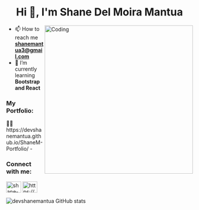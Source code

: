<h1 align="center">Hi 👋, I'm Shane Del Moira Mantua</h1>
 
<img align="right" alt="Coding" width="400" color="pink" src="https://i.pinimg.com/originals/f0/f0/d9/f0f0d932d6e39c7af5aa305cbd8da735.gif">

- 📫 How to reach me **shanemantua3@gmail.com**
- 🌱 I’m currently learning **Bootstrap and React**
<h3 align="left">My Portfolio:</h3>
 👨‍💻 https://devshanemantua.github.io/ShaneM-Portfolio/
- 
<h3 align="left">Connect with me:</h3>
<p align="left">
<a href="https://linkedin.com/in/shane-del-moira-mantua-058788234" target="blank"><img align="center" src="https://raw.githubusercontent.com/rahuldkjain/github-profile-readme-generator/master/src/images/icons/Social/linked-in-alt.svg" alt="shane-del-moira-mantua-058788234" height="30" width="40" /></a>
<a href="https://fb.com/https://www.facebook.com/shanedelmoira.mantua.7" target="blank"><img align="center" src="https://raw.githubusercontent.com/rahuldkjain/github-profile-readme-generator/master/src/images/icons/Social/facebook.svg" alt="https://www.facebook.com/shanedelmoira.mantua.7" height="30" width="40" /></a>
</p>

![devshanemantua GitHub stats](https://github-readme-stats.vercel.app/api?username=devshanemantua&show_icons=true&theme=algolia&border_radius=25&line_height=29&hide_rank=true)


